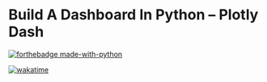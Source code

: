 # Build A Dashboard In Python – Plotly Dash

[![forthebadge made-with-python](http://ForTheBadge.com/images/badges/made-with-python.svg)](https://www.python.org/)  
 
[![wakatime](https://wakatime.com/badge/github/jesussantana/DashApp.svg)](https://wakatime.com/badge/github/jesussantana/DashApp)